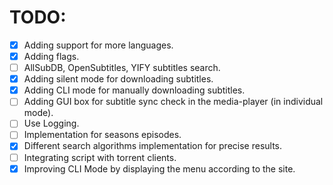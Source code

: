 # TODO:

- [x] Adding support for more languages.
- [x] Adding flags.
- [ ] AllSubDB, OpenSubtitles, YIFY subtitles search.
- [X] Adding silent mode for downloading subtitles.
- [X] Adding CLI mode for manually downloading subtitles.
- [ ] Adding GUI box for subtitle sync check in the media-player (in individual mode).
- [ ] Use Logging.
- [ ] Implementation for seasons episodes.
- [X] Different search algorithms implementation for precise results. 
- [ ] Integrating script with torrent clients.
- [X] Improving CLI Mode by displaying the menu according to the site.
